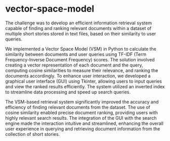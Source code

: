 # vector-space-model

The challenge was to develop an efficient information retrieval system capable of finding and ranking relevant documents within a dataset of multiple short stories stored in text files, based on their similarity to user queries.

We implemented a Vector Space Model (VSM) in Python to calculate the similarity between documents and user queries using TF-IDF (Term Frequency-Inverse Document Frequency) scores. The solution involved creating a vector representation of each document and the query, computing cosine similarities to measure their relevance, and ranking the documents accordingly. To enhance user interaction, we developed a graphical user interface (GUI) using Tkinter, allowing users to input queries and view the ranked results efficiently. The system utilized an inverted index to streamline data processing and speed up search queries.

The VSM-based retrieval system significantly improved the accuracy and efficiency of finding relevant documents from the dataset. The use of cosine similarity enabled precise document ranking, providing users with highly relevant search results. The integration of the GUI with the search engine made the interaction intuitive and streamlined, enhancing the overall user experience in querying and retrieving document information from the collection of short stories.
